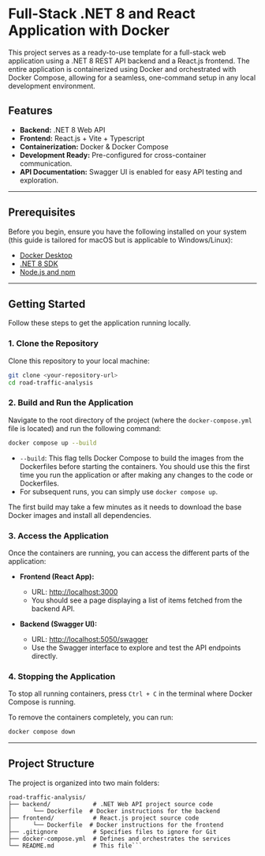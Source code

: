 # Full-Stack .NET 8 and React Application with Docker

This project serves as a ready-to-use template for a full-stack web application using a .NET 8 REST API backend and a React.js frontend. The entire application is containerized using Docker and orchestrated with Docker Compose, allowing for a seamless, one-command setup in any local development environment.

## Features

-   **Backend:** .NET 8 Web API
-   **Frontend:** React.js + Vite + Typescript
-   **Containerization:** Docker & Docker Compose
-   **Development Ready:** Pre-configured for cross-container communication.
-   **API Documentation:** Swagger UI is enabled for easy API testing and exploration.

---

## Prerequisites

Before you begin, ensure you have the following installed on your system (this guide is tailored for macOS but is applicable to Windows/Linux):

-   [Docker Desktop](https://www.docker.com/products/docker-desktop/)
-   [.NET 8 SDK](https://dotnet.microsoft.com/download/dotnet/8.0)
-   [Node.js and npm](https://nodejs.org/en/)

---

## Getting Started

Follow these steps to get the application running locally.

### 1. Clone the Repository

Clone this repository to your local machine:

```bash
git clone <your-repository-url>
cd road-traffic-analysis
```

### 2. Build and Run the Application

Navigate to the root directory of the project (where the `docker-compose.yml` file is located) and run the following command:

```bash
docker compose up --build
```

-   `--build`: This flag tells Docker Compose to build the images from the Dockerfiles before starting the containers. You should use this the first time you run the application or after making any changes to the code or Dockerfiles.
-   For subsequent runs, you can simply use `docker compose up`.

The first build may take a few minutes as it needs to download the base Docker images and install all dependencies.

### 3. Access the Application

Once the containers are running, you can access the different parts of the application:

-   **Frontend (React App):**
    -   URL: [http://localhost:3000](http://localhost:3000)
    -   You should see a page displaying a list of items fetched from the backend API.

-   **Backend (Swagger UI):**
    -   URL: [http://localhost:5050/swagger](http://localhost:5050/swagger)
    -   Use the Swagger interface to explore and test the API endpoints directly.

### 4. Stopping the Application

To stop all running containers, press `Ctrl + C` in the terminal where Docker Compose is running.

To remove the containers completely, you can run:

```bash
docker compose down
```

---

## Project Structure

The project is organized into two main folders:

```
road-traffic-analysis/
├── backend/            # .NET Web API project source code
│      └── Dockerfile  # Docker instructions for the backend
├── frontend/           # React.js project source code
│      └── Dockerfile  # Docker instructions for the frontend
├── .gitignore          # Specifies files to ignore for Git
├── docker-compose.yml  # Defines and orchestrates the services
└── README.md           # This file```